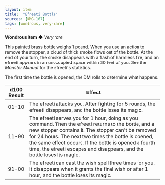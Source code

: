 ```yaml
---
layout: item
title:  "Efreeti Bottle"
sources: [DMG.167]
tags: [wondrous, very-rare]
---
```


**Wondrous Item** ◆ *Very rare*

This painted brass bottle weighs 1 pound. When you use an action to remove the stopper, a cloud of thick smoke flows out of the bottle. At the end of your turn, the smoke disappears with a flash of harmless fire, and an efreeti appears in an unoccupied space within 30 feet of you. See the *Monster Manual* for the efreeti's statistics.

The first time the bottle is opened, the DM rolls to determine what happens.

d100 Result | Effect
:-:         | ---
01-10       | The efreeti attacks you. After fighting for 5 rounds, the efreeti disappears, and the bottle loses its magic.
11-90	    | The efreeti serves you for 1 hour, doing as you command. Then the efreeti returns to the bottle, and a new stopper contains it. The stopper can't be removed for 24 hours. The next two times the bottle is opened, the same effect occurs. If the bottle is opened a fourth time, the efreeti escapes and disappears, and the bottle loses its magic.
91-00	    | The efreeti can cast the wish spell three times for you. It disappears when it grants the final wish or after 1 hour, and the bottle loses its magic.